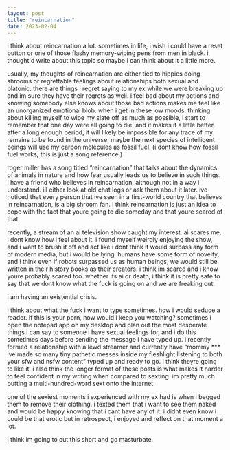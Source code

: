 ```yaml
---
layout: post
title: "reincarnation"
date: 2023-02-04
---
```


i think about reincarnation a lot. sometimes in life, i wish i could have a reset button or one of those flashy memory-wiping pens from men in black. i thought'd write about this topic so maybe i can think about it a little more.

usually, my thoughts of reincarnation are either tied to hippies doing shrooms or regrettable feelings about relationships both sexual and platonic. there are things i regret saying to my ex while we were breaking up and im sure they have their regrets as well. i feel bad about my actions and knowing somebody else knows about those bad actions makes me feel like an unorganized emotional blob. when i get in these low moods, thinking about killing myself to wipe my slate off as much as possible, i start to remember that one day were all going to die, and it makes it a little better. after a long enough period, it will likely be impossible for any trace of my remains to be found in the universe. maybe the next species of intelligent beings will use my carbon molecules as fossil fuel. (i dont know how fossil fuel works; this is just a song reference.)

roger miller has a song titled “reincarnation” that talks about the dynamics of animals in nature and how fear usually leads us to believe in such things. i have a friend who believes in reincarnation, although not in a way i understand. ill either look at old chat logs or ask them about it later. ive noticed that every person that ive seen in a first-world country that believes in reincarnation, is a big shroom fan. i think reincarnation is just an idea to cope with the fact that youre going to die someday and that youre scared of that.

recently, a stream of an ai television show caught my interest. ai scares me. i dont know how i feel about it. i found myself weirdly enjoying the show, and i want to brush it off and act like i dont think it would surpass any form of modern media, but i would be lying. humans have some form of novelty, and i think even if robots surpassed us as human beings, we would still be written in their history books as their creators. i think im scared and i know youre probably scared too. whether its ai or death, i think it is pretty safe to say that we dont know what the fuck is going on and we are freaking out.

i am having an existential crisis.

i think about what the fuck i want to type sometimes. how i would seduce a reader. if this is your porn, how would i keep you watching? sometimes i open the notepad app on my desktop and plan out the most desperate things i can say to someone i have sexual feelings for, and i do this sometimes days before sending the message i have typed up. i recently formed a relationship with a lewd streamer and currently have “mommy *** ive made so many tiny pathetic messes inside my fleshlight listening to both your sfw and nsfw content” typed up and ready to go. i think theyre going to like it. i also think the longer format of these posts is what makes it harder to feel confident in my writing when compared to sexting. im pretty much putting a multi-hundred-word sext onto the internet.

one of the sexiest moments i experienced with my ex had is when i begged them to remove their clothing. i texted them that i want to see them naked and would be happy knowing that i cant have any of it. i didnt even know i could be that erotic but in retrospect, i enjoyed and reflect on that moment a lot.

i think im going to cut this short and go masturbate.
